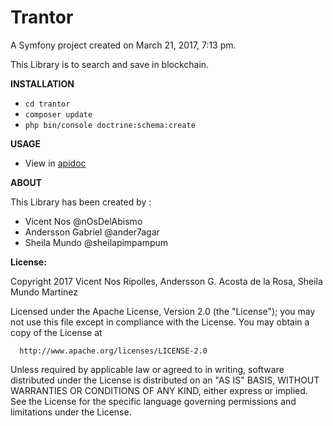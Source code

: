 Trantor
=======

A Symfony project created on March 21, 2017, 7:13 pm.

This Library is to search and save in blockchain.
  

**INSTALLATION**

* `cd trantor`
* `composer update`
* `php bin/console doctrine:schema:create`


**USAGE**

* View in <a href="https://dev.creativechain.net/" target="_blank" >apidoc</a>

**ABOUT**

This Library has been created by :
  * Vicent Nos @nOsDelAbismo
  * Andersson Gabriel @ander7agar
  * Sheila Mundo @sheilapimpampum
  
**License:**
  
  Copyright 2017 Vicent Nos Ripolles, Andersson G. Acosta de la Rosa, Sheila Mundo Martinez
  
  Licensed under the Apache License, Version 2.0 (the "License");
  you may not use this file except in compliance with the License.
  You may obtain a copy of the License at
  
      http://www.apache.org/licenses/LICENSE-2.0
  
  Unless required by applicable law or agreed to in writing, software
  distributed under the License is distributed on an "AS IS" BASIS,
  WITHOUT WARRANTIES OR CONDITIONS OF ANY KIND, either express or implied.
  See the License for the specific language governing permissions and
  limitations under the License.
